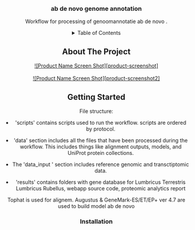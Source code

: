 
<!-- PROJECT LOGO -->
<br />
<div align="center">
  <a href="">
    <img src="">
  </a>

<h3 align="center">ab de novo genome annotation </h3>

  <p align="center">
    Workflow for processing of  genoomannotatie ab de novo .



<!-- TABLE OF CONTENTS -->
<details>
  <summary>Table of Contents</summary>
  <ol>
    <li>
      <a href="#about-the-project">About The Project</a>
      <ul>
        <li><a href="#built-with">Built With</a></li>
      </ul>
    </li>
    <li>
      <a href="#getting-started">Getting Started</a>
      <ul>
        <li><a href="#prerequisites">Prerequisites</a></li>
        <li><a href="#installation">Installation</a></li>
      </ul>
    </li>
    <li><a href="#usage">Usage</a></li>
    <li><a href="#roadmap">Roadmap</a></li>
    <li><a href="#contributing">Contributing</a></li>
    <li><a href="#contact">Contact</a></li>
    <li><a href="#acknowledgments">Acknowledgments</a></li>
  </ol>
</details>



<!-- ABOUT THE PROJECT -->
## About The Project

[![Product Name Screen Shot][product-screenshot]]() <br>
<br> [![Product Name Screen Shot][product-screenshot2]]()





<!-- GETTING STARTED -->
## Getting Started
File structure:

- 'scripts' contains scripts used to run the workflow.
    scripts are ordered by protocol.
- 'data' section includes all the files that have been processed during the workflow. 
This includes things like alignment outputs, models, and UniProt protein collections.

-  The 'data_input ' section includes reference genomic and transctiptomic data. 

- 'results' contains folders with gene database for Lumbricus Terrestris Lumbricus Rubellus,
 webapp source code, proteomic analytics report
    
Tophat  is used for alignem.
Augustus &  GeneMark-ES/ET/EP+ ver 4.7 are used to build model ab de novo


### Installation
